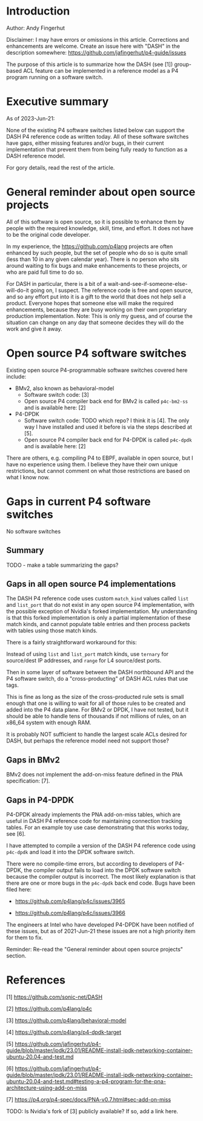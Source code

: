 # Introduction

Author: Andy Fingerhut

Disclaimer: I may have errors or omissions in this article.
Corrections and enhancements are welcome.  Create an issue here with
"DASH" in the description somewhere:
https://github.com/jafingerhut/p4-guide/issues

The purpose of this article is to summarize how the DASH (see [1])
group-based ACL feature can be implemented in a reference model as a
P4 program running on a software switch.


# Executive summary

As of 2023-Jun-21:

None of the existing P4 software switches listed below can support the
DASH P4 reference code as written today.  All of these software
switches have gaps, either missing features and/or bugs, in their
current implementation that prevent them from being fully ready to
function as a DASH reference model.

For gory details, read the rest of the article.


# General reminder about open source projects

All of this software is open source, so it is possible to enhance them
by people with the required knowledge, skill, time, and effort.  It
does not have to be the original code developer.

In my experience, the https://github.com/p4lang projects are often
enhanced by such people, but the set of people who do so is quite
small (less than 10 in any given calendar year).  There is no person
who sits around waiting to fix bugs and make enhancements to these
projects, or who are paid full time to do so.

For DASH in particular, there is a bit of a
wait-and-see-if-someone-else-will-do-it going on, I suspect.  The
reference code is free and open source, and so any effort put into it
is a gift to the world that does not help sell a product.  Everyone
hopes that someone else will make the required enhancements, because
they are busy working on their own proprietary production
implementation.  Note: This is only my guess, and of course the
situation can change on any day that someone decides they will do the
work and give it away.


# Open source P4 software switches

Existing open source P4-programmable software switches covered here
include:

+ BMv2, also known as behavioral-model
  + Software switch code: [3]
  + Open source P4 compiler back end for BMv2 is called `p4c-bm2-ss`
    and is available here: [2]
+ P4-DPDK
  + Software switch code: TODO which repo?  I think it is [4].  The
    only way I have installed and used it before is via the steps
    described at [5].
  + Open source P4 compiler back end for P4-DPDK is called `p4c-dpdk`
    and is available here: [2]

There are others, e.g. compiling P4 to EBPF, available in open source,
but I have no experience using them.  I believe they have their own
unique restrictions, but cannot comment on what those restrictions are
based on what I know now.


# Gaps in current P4 software switches

No software switches 


## Summary

TODO - make a table summarizing the gaps?


## Gaps in all open source P4 implementations

The DASH P4 reference code uses custom `match_kind` values called
`list` and `list_port` that do not exist in any open source P4
implementation, with the possible exception of Nvidia's forked
implementation.  My understanding is that this forked implementation
is only a partial implementation of these match kinds, and cannot
populate table entries and then process packets with tables using
those match kinds.

There is a fairly straightforward workaround for this:

Instead of using `list` and `list_port` match kinds, use `ternary` for
source/dest IP addresses, and `range` for L4 source/dest ports.

Then in some layer of software between the DASH northbound API and the
P4 software switch, do a "cross-producting" of DASH ACL rules that use
tags.

This is fine as long as the size of the cross-producted rule sets is
small enough that one is willing to wait for all of those rules to be
created and added into the P4 data plane.  For BMv2 or DPDK, I have
not tested, but it should be able to handle tens of thousands if not
millions of rules, on an x86_64 system with enough RAM.

It is probably NOT sufficient to handle the largest scale ACLs desired
for DASH, but perhaps the reference model need not support those?


## Gaps in BMv2

BMv2 does not implement the add-on-miss feature defined in the PNA
specification: [7].


## Gaps in P4-DPDK

P4-DPDK already implements the PNA add-on-miss tables, which are
useful in DASH P4 reference code for maintaining connection tracking
tables.  For an example toy use case demonstrating that this works
today, see [6].

I have attempted to compile a version of the DASH P4 reference code
using `p4c-dpdk` and load it into the DPDK software switch.

There were no compile-time errors, but according to developers of
P4-DPDK, the compiler output fails to load into the DPDK software
switch because the compiler output is incorrect.  The most likely
explanation is that there are one or more bugs in the `p4c-dpdk` back
end code.  Bugs have been filed here:

+ https://github.com/p4lang/p4c/issues/3965

+ https://github.com/p4lang/p4c/issues/3966

The engineers at Intel who have developed P4-DPDK have been notified
of these issues, but as of 2021-Jun-21 these issues are not a high
priority item for them to fix.

Reminder: Re-read the "General reminder about open source projects"
section.


# References

[1] https://github.com/sonic-net/DASH

[2] https://github.com/p4lang/p4c

[3] https://github.com/p4lang/behavioral-model

[4] https://github.com/p4lang/p4-dpdk-target

[5] https://github.com/jafingerhut/p4-guide/blob/master/ipdk/23.01/README-install-ipdk-networking-container-ubuntu-20.04-and-test.md

[6] https://github.com/jafingerhut/p4-guide/blob/master/ipdk/23.01/README-install-ipdk-networking-container-ubuntu-20.04-and-test.md#testing-a-p4-program-for-the-pna-architecture-using-add-on-miss

[7] https://p4.org/p4-spec/docs/PNA-v0.7.html#sec-add-on-miss

TODO: Is Nvidia's fork of [3] publicly available?  If so, add a link
here.

